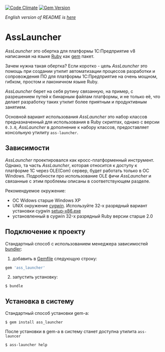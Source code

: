 [![Code Climate](https://codeclimate.com/github/leoniv/ass_launcher/badges/gpa.svg)](https://codeclimate.com/github/leoniv/ass_launcher)
[![Gem Version](https://badge.fury.io/rb/ass_launcher.svg)](https://badge.fury.io/rb/ass_launcher)

_English version of README is [here](README.en.md)_

# AssLauncher

*AssLauncher* это обертка для платформы 1С:Предприятие v8 написанная на языке
[Ruby](http://ruby-lang.org) как [gem](https://rubygems.org) пакет.

Зачем нужна такая обертка? Если коротко - цель *AssLauncher* это помощь при
создании утилит автоматизации процессов разработки и сопровождения ПО для
платформы 1С:Предприятие на очень мощном, гибком, простом и лаконичном языке
Ruby.

*AssLauncher* берет на себя рутину связанную, на пример, с разрешением путей к
бинарным файлам платформы, и не только её, что делает разработку таких утилит
более приятным и продуктивным занятием.

Основной вариант использования *AssLauncher* это набор классов предназначенный
для использования в Ruby скриптах, однако с версии `0.3.0`, *AssLauncher* в
дополнение к набору классов, предоставляет консольную утилиту `ass-launcher`.

## Зависимости

*AssLauncher* проектировался как кросс-платформенный инструмент. Однако, та
часть *AssLauncher*, которая относится к доступу к платформе 1С через OLE(Com)
сервер, будет работать только в ОС Windows. Подробности про использование OLE
фичи *AssLauncher* и связанные с этим проблемы описаны в соответствующем разделе.

Рекомендуемое окружение:

- OC Widows старше Windows XP
- UNIX окружение [cygwin](https://www.cygwin.com). Используйте 32-х разрядный
вариант установки cygwin [setup-x86.exe](https://www.cygwin.com/setup-x86.exe)
- установленный в cygwin 32-х разрядный Ruby версии старше 2.0

## Подключение к проекту

Стандартный способ с использованием менеджера зависимостей
[bundler](https://bundler.io):

1. добавить в [Gemfile](https://bundler.io/gemfile.html) следующую строку:

```ruby
gem 'ass_launcher'
```

2. запустить установку:

```
$ bundle
```

## Установка в систему

Стандартный способ установки gem-а:

```
$ gem install ass_launcher
```

После установки в gem-а в систему станет доступна утилита `ass-launcer`

```
$ ass-launcher help
```

